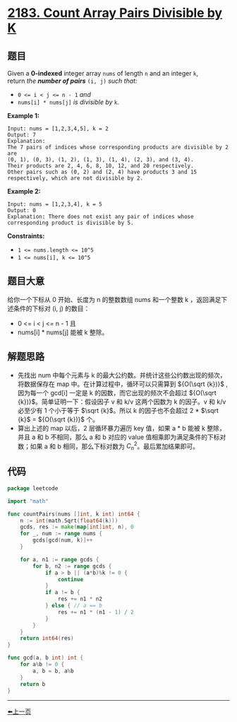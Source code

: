 # [2183. Count Array Pairs Divisible by K](https://leetcode.com/problems/count-array-pairs-divisible-by-k/)


## 题目

Given a **0-indexed** integer array `nums` of length `n` and an integer `k`, return *the **number of pairs*** `(i, j)` *such that:*

- `0 <= i < j <= n - 1` *and*
- `nums[i] * nums[j]` *is divisible by* `k`.

**Example 1:**

```
Input: nums = [1,2,3,4,5], k = 2
Output: 7
Explanation:
The 7 pairs of indices whose corresponding products are divisible by 2 are
(0, 1), (0, 3), (1, 2), (1, 3), (1, 4), (2, 3), and (3, 4).
Their products are 2, 4, 6, 8, 10, 12, and 20 respectively.
Other pairs such as (0, 2) and (2, 4) have products 3 and 15 respectively, which are not divisible by 2.

```

**Example 2:**

```
Input: nums = [1,2,3,4], k = 5
Output: 0
Explanation: There does not exist any pair of indices whose corresponding product is divisible by 5.

```

**Constraints:**

- `1 <= nums.length <= 10^5`
- `1 <= nums[i], k <= 10^5`

## 题目大意

给你一个下标从 0 开始、长度为 n 的整数数组 nums 和一个整数 k ，返回满足下述条件的下标对 (i, j) 的数目：

- 0 <= i < j <= n - 1 且
- nums[i] * nums[j] 能被 k 整除。

## 解题思路

- 先找出 num 中每个元素与 k 的最大公约数。并统计这些公约数出现的频次，将数据保存在 map 中。在计算过程中，循环可以只需算到 ${O(\sqrt {k})}$ , 因为每一个 gcd[i] 一定是 k 的因数，而它出现的频次不会超过 ${O(\sqrt {k})}$。简单证明一下：假设因子 v 和 k/v 这两个因数为 k 的因子。v 和 k/v 必至少有 1 个小于等于 $\sqrt {k}$。所以 k 的因子也不会超过 2 * $\sqrt {k}$ = ${O(\sqrt {k})}$ 个。
- 算出上述的 map 以后，2 层循环暴力遍历 key 值，如果 a * b 能被 k 整除，并且 a 和 b 不相同，那么 a 和 b 对应的 value 值相乘即为满足条件的下标对数；如果 a 和 b 相同，那么下标对数为 $C_{n}^{2}$。最后累加结果即可。

## 代码

```go
package leetcode

import "math"

func countPairs(nums []int, k int) int64 {
	n := int(math.Sqrt(float64(k)))
	gcds, res := make(map[int]int, n), 0
	for _, num := range nums {
		gcds[gcd(num, k)]++
	}

	for a, n1 := range gcds {
		for b, n2 := range gcds {
			if a > b || (a*b)%k != 0 {
				continue
			}
			if a != b {
				res += n1 * n2
			} else { // a == b
				res += n1 * (n1 - 1) / 2
			}
		}
	}
	return int64(res)
}

func gcd(a, b int) int {
	for a%b != 0 {
		a, b = b, a%b
	}
	return b
}
```


----------------------------------------------
<p><a href="https://books.halfrost.com/leetcode/ChapterFour/2100~2199/2182.Construct-String-With-Repeat-Limit/">⬅️上一页</a></p>

